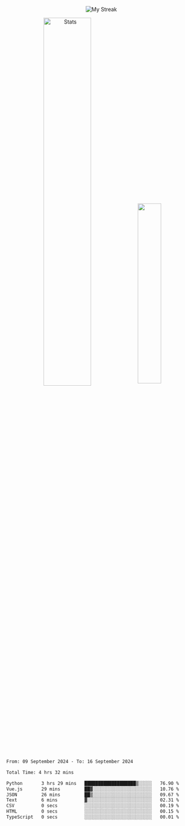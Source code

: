 <p align="center">
<picture>
  <source media="(prefers-color-scheme: dark)" srcset="http://github-readme-streak-stats.herokuapp.com?user=semolik&theme=dark&hide_border=true&background=DD272700">
  <img alt="My Streak" src="http://github-readme-streak-stats.herokuapp.com?user=semolik&hide_border=true">
</picture>
</p>
<div align="center">
  <picture>
    <source media="(prefers-color-scheme: dark)" srcset="https://github-readme-stats.vercel.app/api?username=semolik&show_icons=true&bg_color=DD272700&hide_border=true&theme=dark">
        <img alt="Stats" src="https://github-readme-stats.vercel.app/api?username=semolik&show_icons=true&bg_color=DD272700&hide_border=true" width="50%" >
  </picture>
  <sup>
  <picture>
  <source media="(prefers-color-scheme: dark)" srcset="https://github-readme-stats.vercel.app/api/top-langs/?username=semolik&layout=compact&hide_border=true&bg_color=DD272700&theme=dark">
  <img src="https://github-readme-stats.vercel.app/api/top-langs/?username=semolik&layout=compact&hide_border=true" width="35%" />
  </picture>
  </sup>
</div>
<!--START_SECTION:waka-->

```txt
From: 09 September 2024 - To: 16 September 2024

Total Time: 4 hrs 32 mins

Python       3 hrs 29 mins   ███████████████████▒░░░░░   76.90 %
Vue.js       29 mins         ██▓░░░░░░░░░░░░░░░░░░░░░░   10.76 %
JSON         26 mins         ██▒░░░░░░░░░░░░░░░░░░░░░░   09.67 %
Text         6 mins          ▓░░░░░░░░░░░░░░░░░░░░░░░░   02.31 %
CSV          0 secs          ░░░░░░░░░░░░░░░░░░░░░░░░░   00.19 %
HTML         0 secs          ░░░░░░░░░░░░░░░░░░░░░░░░░   00.15 %
TypeScript   0 secs          ░░░░░░░░░░░░░░░░░░░░░░░░░   00.01 %
```

<!--END_SECTION:waka-->

